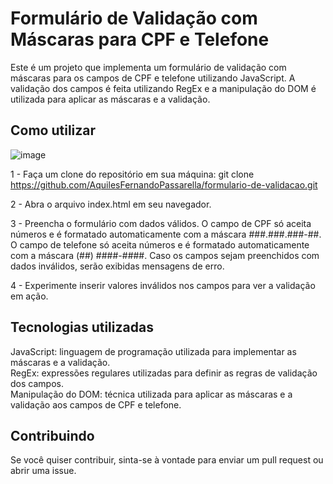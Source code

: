 # Formulário de Validação com Máscaras para CPF e Telefone

Este é um projeto que implementa um formulário de validação com máscaras para os campos de CPF e telefone utilizando JavaScript. A validação dos campos é feita utilizando RegEx e a manipulação do DOM é utilizada para aplicar as máscaras e a validação.


## Como utilizar


![image](https://user-images.githubusercontent.com/96602150/232349607-0caecb88-410b-478e-a0ba-812cd9fc6bd5.png)

1 - Faça um clone do repositório em sua máquina:
git clone https://github.com/AquilesFernandoPassarella/formulario-de-validacao.git

2 - Abra o arquivo index.html em seu navegador.

3 - Preencha o formulário com dados válidos. O campo de CPF só aceita números e é formatado automaticamente com a máscara ###.###.###-##. O campo de telefone só aceita números e é formatado automaticamente com a máscara (##) ####-####. Caso os campos sejam preenchidos com dados inválidos, serão exibidas mensagens de erro.

4 - Experimente inserir valores inválidos nos campos para ver a validação em ação.
## Tecnologias utilizadas


JavaScript: linguagem de programação utilizada para implementar as máscaras e a validação. <br>
RegEx: expressões regulares utilizadas para definir as regras de validação dos campos.<br>
Manipulação do DOM: técnica utilizada para aplicar as máscaras e a validação aos campos de CPF e telefone.




## Contribuindo

Se você quiser contribuir, sinta-se à vontade para enviar um pull request ou abrir uma issue.
